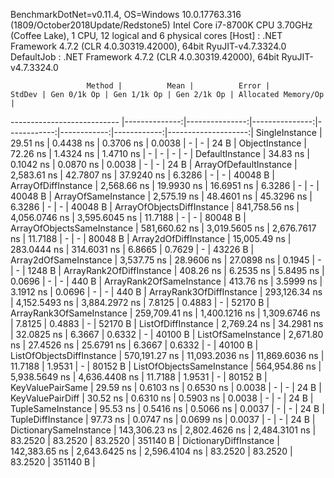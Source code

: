 
BenchmarkDotNet=v0.11.4, OS=Windows 10.0.17763.316 (1809/October2018Update/Redstone5)
Intel Core i7-8700K CPU 3.70GHz (Coffee Lake), 1 CPU, 12 logical and 6 physical cores
  [Host]     : .NET Framework 4.7.2 (CLR 4.0.30319.42000), 64bit RyuJIT-v4.7.3324.0
  DefaultJob : .NET Framework 4.7.2 (CLR 4.0.30319.42000), 64bit RyuJIT-v4.7.3324.0


                     Method |          Mean |          Error |         StdDev | Gen 0/1k Op | Gen 1/1k Op | Gen 2/1k Op | Allocated Memory/Op |
--------------------------- |--------------:|---------------:|---------------:|------------:|------------:|------------:|--------------------:|
             SingleInstance |      29.51 ns |      0.4438 ns |      0.3706 ns |      0.0038 |           - |           - |                24 B |
             ObjectInstance |      72.26 ns |      1.4324 ns |      1.4710 ns |           - |           - |           - |                   - |
            DefaultInstance |      34.83 ns |      0.1042 ns |      0.0870 ns |      0.0038 |           - |           - |                24 B |
     ArrayOfDefaultInstance |   2,583.61 ns |     42.7807 ns |     37.9240 ns |      6.3286 |           - |           - |             40048 B |
        ArrayOfDiffInstance |   2,568.66 ns |     19.9930 ns |     16.6951 ns |      6.3286 |           - |           - |             40048 B |
        ArrayOfSameInstance |   2,575.19 ns |     48.4601 ns |     45.3296 ns |      6.3286 |           - |           - |             40048 B |
 ArrayOfObjectsDiffInstance | 841,758.56 ns |  4,056.0746 ns |  3,595.6045 ns |     11.7188 |           - |           - |             80048 B |
 ArrayOfObjectsSameInstance | 581,660.62 ns |  3,019.5605 ns |  2,676.7617 ns |     11.7188 |           - |           - |             80048 B |
      Array2dOfDiffInstance |  15,005.49 ns |    283.0444 ns |    314.6031 ns |      6.8665 |      0.7629 |           - |             43226 B |
      Array2dOfSameInstance |   3,537.75 ns |     28.9606 ns |     27.0898 ns |      0.1945 |           - |           - |              1248 B |
   ArrayRank2OfDiffInstance |     408.26 ns |      6.2535 ns |      5.8495 ns |      0.0696 |           - |           - |               440 B |
   ArrayRank2OfSameInstance |     413.76 ns |      3.5999 ns |      3.1912 ns |      0.0696 |           - |           - |               440 B |
   ArrayRank3OfDiffInstance | 293,126.34 ns |  4,152.5493 ns |  3,884.2972 ns |      7.8125 |      0.4883 |           - |             52170 B |
   ArrayRank3OfSameInstance | 259,709.41 ns |  1,400.1216 ns |  1,309.6746 ns |      7.8125 |      0.4883 |           - |             52170 B |
         ListOfDiffInstance |   2,769.24 ns |     34.2981 ns |     32.0825 ns |      6.3667 |      0.6332 |           - |             40100 B |
         ListOfSameInstance |   2,671.80 ns |     27.4526 ns |     25.6791 ns |      6.3667 |      0.6332 |           - |             40100 B |
  ListOfObjectsDiffInstance | 570,191.27 ns | 11,093.2036 ns | 11,869.6036 ns |     11.7188 |      1.9531 |           - |             80152 B |
  ListOfObjectsSameInstance | 564,954.86 ns |  5,938.5649 ns |  4,636.4408 ns |     11.7188 |      1.9531 |           - |             80152 B |
           KeyValuePairSame |      29.59 ns |      0.6103 ns |      0.6530 ns |      0.0038 |           - |           - |                24 B |
           KeyValuePairDiff |      30.52 ns |      0.6310 ns |      0.5903 ns |      0.0038 |           - |           - |                24 B |
          TupleSameInstance |      95.53 ns |      0.5416 ns |      0.5066 ns |      0.0037 |           - |           - |                24 B |
          TupleDiffInstance |      97.73 ns |      0.0747 ns |      0.0699 ns |      0.0037 |           - |           - |                24 B |
     DictionarySameInstance | 143,306.23 ns |  2,802.4626 ns |  2,484.3101 ns |     83.2520 |     83.2520 |     83.2520 |            351140 B |
     DictionaryDiffInstance | 142,383.65 ns |  2,643.6425 ns |  2,596.4104 ns |     83.2520 |     83.2520 |     83.2520 |            351140 B |
